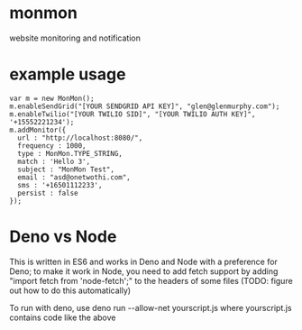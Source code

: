 # monmon

website monitoring and notification

# example usage

    var m = new MonMon();
    m.enableSendGrid("[YOUR SENDGRID API KEY]", "glen@glenmurphy.com");
    m.enableTwilio("[YOUR TWILIO SID]", "[YOUR TWILIO AUTH KEY]", '+15552221234');
    m.addMonitor({
      url : "http://localhost:8080/",
      frequency : 1000,
      type : MonMon.TYPE_STRING,
      match : 'Hello 3',
      subject : "MonMon Test",
      email : "asd@onetwothi.com",
      sms : '+16501112233',
      persist : false
    });

# Deno vs Node

This is written in ES6 and works in Deno and Node with a preference for Deno; to make it work in
Node, you need to add fetch support by adding "import fetch from 'node-fetch';" to the headers of
some files (TODO: figure out how to do this automatically)

To run with deno, use deno run --allow-net yourscript.js where yourscript.js contains code like
the above